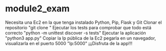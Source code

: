 # module2_exam
Necesita una Ec2 en la que tenga instalado Python, Pip, Flask y Git
Clonar el repositorio "git clone "
Ejecutar los tests para comprobar que todo está correcto "python -m unittest discover -s tests"
Ejecutar la aplicación "python3 app.py"
Copiar la Ip pública de la Ec2 pegarla en un navegador, visualizarla en el puerto 5000 "Ip:5000"
¡¡¡Disfruta de la app!!!
